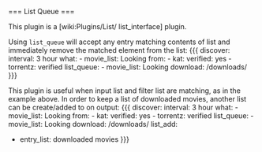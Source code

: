 === List Queue ===

This plugin is a [wiki:Plugins/List/ list_interface] plugin.

Using `list_queue` will accept any entry matching contents of list and immediately remove the matched element from the list:
{{{
discover:
  interval: 3 hour
    what:
      - movie_list: Looking
    from:
      - kat:
          verified: yes
      - torrentz: verified
  list_queue:
    - movie_list: Looking
download: /downloads/
}}}

This plugin is useful when input list and filter list are matching, as in the example above. In order to keep a list of downloaded movies, another list can be create/added to on output:
{{{
discover:
  interval: 3 hour
    what:
      - movie_list: Looking
    from:
      - kat:
          verified: yes
      - torrentz: verified
  list_queue:
    - movie_list: Looking
download: /downloads/
list_add:
  - entry_list: downloaded movies
}}}
